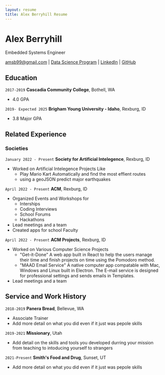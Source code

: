 ```yaml
---
layout: resume
title: Alex Berryhill Resume
---
```

# Alex Berryhill
Embedded Systems Engineer

<div id="webaddress">
<a href="amsb99@gmail.com">amsb99@gmail.com</a>
| <a href="https://byuidatascience.github.io/development.html">Data Science Program</a>
| <a href="https://www.linkedin.com/in/alexander-berryhill-891145165">LinkedIn</a>
| <a href="https://github.com/AlexBerryhill">GitHub</a>
</div>

<!-- https://www.monique.tech/the-art-of-markdown -->


## Education

`2017-2019`
__Cascadia Community College__, Bothell, WA

- 4.0 GPA

`2019- Expected 2025`
__Brigham Young University - Idaho__, Rexburg, ID

- 3.8 Major GPA


## Related Experience

### Societies
`January 2022 - Present`
__Society for Artificial Intelegence__, Rexburg, ID

- Worked on Artificial Intelegence Projects Like
    - Play Mario Kart Automatically and find the most effient routes
    - using a geoJSON predict major earthquakes

`April 2022 - Present`
__ACM__, Rexburg, ID

- Organized Events and Workshops for
    - Interships
    - Coding Interviews
    - School Forums
    - Hackathons
- Lead meetings and a team
- Created apps for school Faculty

`April 2022 - Present`
__ACM Projects__, Rexburg, ID

- Worked on Various Computer Science Projects
    - "Get-it-Done" A web app built in React to help the users manage their time and finish projects on time using the Pomodoro method.
    - "MAAD Email Service" A native computer app compatable with Mac, Windows and Linux built in Electron. The E-mail service is designed for professional settings and sends emails in Templates.
- Lead meetings and a team

<!-- ### Internships

`January 2028 - June 2028`
__Pacific Northwest National Lab__, Richland, WA

- Worked on novel methods for soil sampling to reduce laboratory measurements
- Used R and Visual Sample Plan to establish new sampling algorithms
- Published a journal article in Environmental Quality. -->

<!-- ### Data Science Lead

`April 2027 - June 2027`
__Westmark Credit Union__, Consultant

- Developed a predicted model to support Westmark in custumer conversion from dealer loans.
- Used R and Python to build a machine learning model using CatBoost in Python and the Tidyverse for data visualization and munging. 
- Improved previous model development to over 85% balanced accuracy. Expect model to be implemented in Westmark business practices.

`September 2027 - April 2028`
__Good2Go__, Consultant

- Built product ordering and supply predictive algorithms for chips and beverages categories
- Established standardized SQL calls and connections for PowerBI dashboards
- Found over $35k in waste and saved over 200 annual hours of store quality control work  -->
<!-- 
### Data Science Consulting Team

`January 2027 - April 2027`
__Imagine Learning__

- Build web scraping tool to find and format school district technology data
- Used R and the Rvest package to parse and format web data
- Saved 30 hours a month with the automated scripts

`April 2027 - July 2027`
__Pinnacle Management Group__, 

- Proof of concept development of dashboards using client's corporate data
- Built and documented differences of PowerBI, Google Dashoards, and Tableau
- Saved client $10k in database and dashboard server fees and validated future dashboard processes
 -->

## Service and Work History

`2018-2019`
__Panera Bread__, Bellevue, WA
- Associate Trainer
- Add more detail on what you did even if it just was pepole skills

`2019-2021`
__Missionary__, Utah
- Add detail on the skills and tools you developed durring your mission from teaching to intoducing yourself to strangers

`2021-Present`
__Smith's Food and Drug__, Sunset, UT
- Add more detail on what you did even if it just was pepole skills


<!-- ### Footer

Last updated: May 2013 -->


